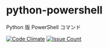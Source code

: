 # python-powershell
Python 版 PowerShell コマンド

[![Code Climate](https://codeclimate.com/github/JhonnyBravo/python-powershell/badges/gpa.svg)](https://codeclimate.com/github/JhonnyBravo/python-powershell)
[![Issue Count](https://codeclimate.com/github/JhonnyBravo/python-powershell/badges/issue_count.svg)](https://codeclimate.com/github/JhonnyBravo/python-powershell)
